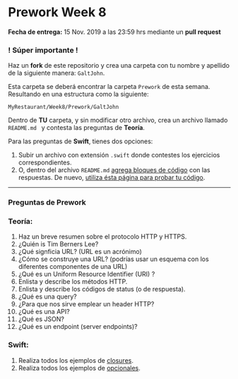 # Prework Week 8

**Fecha de entrega:** 15 Nov. 2019 a las 23:59 hrs mediante un **pull request**

### ! Súper importante !

Haz un **fork** de este repositorio y crea una carpeta con tu nombre y apellido de la siguiente manera: ```GaltJohn```. 

Esta carpeta se deberá encontrar la carpeta ```Prework``` de esta semana. Resultando en una estructura como la siguiente: 

```MyRestaurant/Week8/Prework/GaltJohn``` 

Dentro de **TU** carpeta, y sin modificar otro archivo, crea un archivo llamado ```README.md ```  y contesta las preguntas de **Teoría**.

Para las preguntas de **Swift**, tienes dos opciones: 

1. Subir un archivo con extensión ```.swift``` donde contestes los ejercicios correspondientes. 
2. O, dentro del archivo ```README.md``` [agrega bloques de código](https://github.com/adam-p/markdown-here/wiki/Markdown-Cheatsheet#code) con las respuestas. De nuevo, [utiliza ésta página para probar tu código](http://online.swiftplayground.run).

---

### Preguntas de Prework 

### Teoría: 

1. Haz un breve resumen sobre el protocolo HTTP y HTTPS. 
2. ¿Quién is Tim Berners Lee?
3. ¿Qué signficia URL? (URL es un acrónimo)
4. ¿Cómo se construye una URL? (podrías usar un esquema con los diferentes componentes de una URL)
5. ¿Qué es un Uniform Resource Identifier (URI) ?
6. Enlista y describe los métodos HTTP.
7. Enlista y describe los códigos de status (o de respuesta). 
8. ¿Qué es una query?
9. ¿Para que nos sirve emplear un header HTTP?
10. ¿Qué es una API?
11. ¿Qué es JSON?
12. ¿Qué es un endpoint (server endpoints)?

### Swift:

1. Realiza todos los ejemplos de [closures](https://www.hackingwithswift.com/sixty/6/1/creating-basic-closures). 
2. Realiza todos los ejemplos de [opcionales](https://www.hackingwithswift.com/sixty/10/1/handling-missing-data). 



